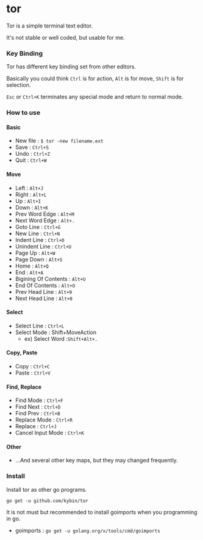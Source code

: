 # tor 

Tor is a simple terminal text editor. 

It's not stable or well coded, but usable for me. 

### Key Binding

Tor has different key binding set from other editors. 

Basically you could think `Ctrl` is for action, `Alt` is for move, `Shift` is for selection.

`Esc` or `Ctrl+K` terminates any special mode and return to normal mode.

### How to use

#### Basic
- New file : `$ tor -new filename.ext`
- Save : `Ctrl+S`
- Undo : `Ctrl+Z`
- Quit : `Ctrl+W`

#### Move
- Left : `Alt+J`
- Right : `Alt+L`
- Up : `Alt+I`
- Down : `Alt+K`
- Prev Word Edge : `Alt+M`
- Next Word Edge : `Alt+.`
- Goto Line : `Ctrl+G`
- New Line : `Ctrl+N`
- Indent Line : `Ctrl+O`
- Unindent Line : `Ctrl+U`
- Page Up : `Alt+W`
- Page Down : `Alt+S`
- Home : `Alt+Q`
- End : `Alt+A`
- Bigining Of Contents : `Alt+U` 
- End Of Contents : `Alt+O` 
- Prev Head Line : `Alt+9`
- Next Head Line : `Alt+0`

#### Select
- Select Line : `Ctrl+L`
- Select Mode : Shift+MoveAction
  - ex) Select Word :`Shift+Alt+.`

#### Copy, Paste
- Copy : `Ctrl+C`
- Paste : `Ctrl+V`

#### Find, Replace
- Find Mode : `Ctrl+F` 
- Find Next : `Ctrl+D`
- Find Prev : `Ctrl+B`
- Replace Mode : `Ctrl+R`
- Replace : `Ctrl+J`
- Cancel Input Mode : `Ctrl+K`

#### Other
- ...And several other key maps, but they may changed frequently.

### Install

Install tor as other go programs.

`go get -u github.com/kybin/tor`


It is not must but recommended to install goimports when you programming in go.

- goimports : `go get -u golang.org/x/tools/cmd/goimports`
